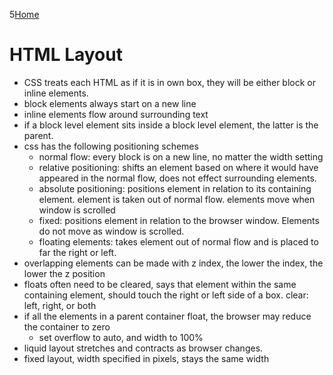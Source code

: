 5[Home](README.md)

# HTML Layout
- CSS treats each HTML as if it is in own box, they will be either block or inline elements.
- block elements always start on a new line
- inline elements flow around surrounding text
- if a block level element sits inside a block level element, the latter is the parent.
- css has the following positioning schemes
  - normal flow: every block is on a new line, no matter the width setting
  - relative positioning: shifts an element based on where it would have appeared in the normal flow, does not effect surrounding elements.
  - absolute positioning: positions element in relation to its containing element. element is taken out of normal flow. elements move when window is scrolled
  - fixed: positions element in relation to the browser window. Elements do not move as window is scrolled.
  - floating elements: takes element out of normal flow and is placed to far the right or left.
- overlapping elements can be made with z index, the lower the index, the lower the z position
- floats often need to be cleared, says that element within the same containing element, should touch the right or left side of a box. clear: left, right, or both
- if all the elements in a parent container float, the browser may reduce the container to zero
  - set overflow to auto, and width to 100%
- liquid layout stretches and contracts as browser changes.
- fixed layout, width specified in pixels, stays the same width
